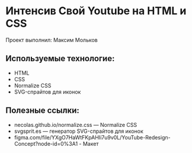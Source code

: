 # Интенсив Свой Youtube на HTML и CSS

Проект выполнил: Максим Мольков

## Используемые технологие: 
- HTML
- CSS
- Normalize CSS
- SVG-спрайтов для иконок

## Полезные ссылки: 
- necolas.github.io/normalize.css — Normalize CSS
- svgsprit.es —  генератор SVG-спрайтов для иконок
- figma.com/file/YXgO7HaWtFKpAHIi7u9v0L/YouTube-Redesign-Concept?node-id=0%3A1 - Макет
